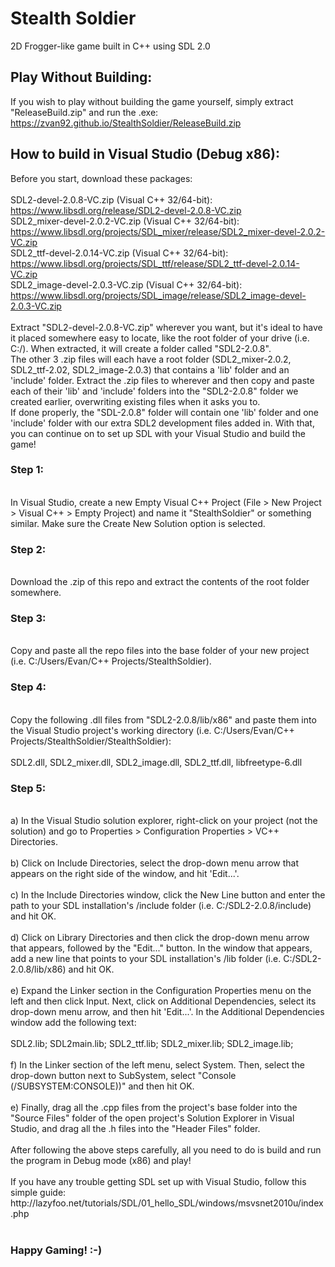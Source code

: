 # Stealth Soldier
2D Frogger-like game built in C++ using SDL 2.0

## Play Without Building:
If you wish to play without building the game yourself, simply extract "ReleaseBuild.zip" and run the .exe:<br>
https://zvan92.github.io/StealthSoldier/ReleaseBuild.zip

## How to build in Visual Studio (Debug x86):

Before you start, download these packages: 
<br>
<br>
SDL2-devel-2.0.8-VC.zip (Visual C++ 32/64-bit): https://www.libsdl.org/release/SDL2-devel-2.0.8-VC.zip
<br>
SDL2_mixer-devel-2.0.2-VC.zip (Visual C++ 32/64-bit): https://www.libsdl.org/projects/SDL_mixer/release/SDL2_mixer-devel-2.0.2-VC.zip
<br>
SDL2_ttf-devel-2.0.14-VC.zip (Visual C++ 32/64-bit): https://www.libsdl.org/projects/SDL_ttf/release/SDL2_ttf-devel-2.0.14-VC.zip
<br>
SDL2_image-devel-2.0.3-VC.zip (Visual C++ 32/64-bit): https://www.libsdl.org/projects/SDL_image/release/SDL2_image-devel-2.0.3-VC.zip
<br>
<br>
Extract "SDL2-devel-2.0.8-VC.zip" wherever you want, but it's ideal to have it placed somewhere easy to locate, like the root folder of your drive (i.e. C:/). When extracted, it will create a folder called "SDL2-2.0.8".<br>
The other 3 .zip files will each have a root folder (SDL2_mixer-2.0.2, SDL2_ttf-2.02, SDL2_image-2.0.3) that contains a 'lib' folder and an 'include' folder. Extract the .zip files to wherever and then copy and paste each of their 'lib' and 'include' folders into the "SDL2-2.0.8" folder we created earlier, overwriting existing files when it asks you to.<br>
If done properly, the "SDL-2.0.8" folder will contain one 'lib' folder and one 'include' folder with our extra SDL2 development files added in. With that, you can continue on to set up SDL with your Visual Studio and build the game!
<br>
<h3>Step 1:</h3>
<br>
In Visual Studio, create a new Empty Visual C++ Project (File > New Project > Visual C++ > Empty Project) and name it "StealthSoldier" or something similar. Make sure the Create New Solution option is selected.
<br>
<h3>Step 2:</h3>
<br>
Download the .zip of this repo and extract the contents of the root folder somewhere.
<br>
<h3>Step 3:</h3>
<br>
Copy and paste all the repo files into the base folder of your new project (i.e. C:/Users/Evan/C++ Projects/StealthSoldier).
<br>
<h3>Step 4:</h3>
<br>
Copy the following .dll files from "SDL2-2.0.8/lib/x86" and paste them into the Visual Studio project's working directory (i.e. C:/Users/Evan/C++ Projects/StealthSoldier/StealthSoldier):
<br>
<br>
SDL2.dll,
SDL2_mixer.dll,
SDL2_image.dll,
SDL2_ttf.dll,
libfreetype-6.dll
<br>
<h3>Step 5:</h3>
<br>
a) In the Visual Studio solution explorer, right-click on your project (not the solution) and go to Properties > Configuration Properties > VC++ Directories.
<br>
<br>
b) Click on Include Directories, select the drop-down menu arrow that appears on the right side of the window, and hit 'Edit...'.
<br>
<br>
c) In the Include Directories window, click the New Line button and enter the path to your SDL installation's /include folder (i.e. C:/SDL2-2.0.8/include) and hit OK.
<br>
<br>
d) Click on Library Directories and then click the drop-down menu arrow that appears, followed by the "Edit..." button. In the window that appears, add a new line that points to your SDL installation's /lib folder (i.e. C:/SDL2-2.0.8/lib/x86) and hit OK.
<br>
<br>
e) Expand the Linker section in the Configuration Properties menu on the left and then click Input. Next, click on Additional Dependencies, select its drop-down menu arrow, and then hit 'Edit...'. In the Additional Dependencies window add the following text:
<br>
<br>
SDL2.lib; 
SDL2main.lib; 
SDL2_ttf.lib; 
SDL2_mixer.lib;  
SDL2_image.lib;
<br>
<br>
f) In the Linker section of the left menu, select System. Then, select the drop-down button next to SubSystem, select "Console (/SUBSYSTEM:CONSOLE))" and then hit OK.
<br>
<br>
e) Finally, drag all the .cpp files from the project's base folder into the "Source Files" folder of the open project's Solution Explorer in Visual Studio, and drag all the .h files into the "Header Files" folder.
<br>
<br>
After following the above steps carefully, all you need to do is build and run the program in Debug mode (x86) and play!
<br>
<br>
If you have any trouble getting SDL set up with Visual Studio, follow this simple guide: http://lazyfoo.net/tutorials/SDL/01_hello_SDL/windows/msvsnet2010u/index.php
<br>
<br>
<h3>Happy Gaming! :-)</h3>
